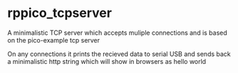 # rppico_tcpserver
A minimalistic TCP server which accepts muliple connections and is based on the pico-example tcp server

On any connections it prints the recieved data to serial USB and sends back a minimalistic http string which will show in browsers as hello world

